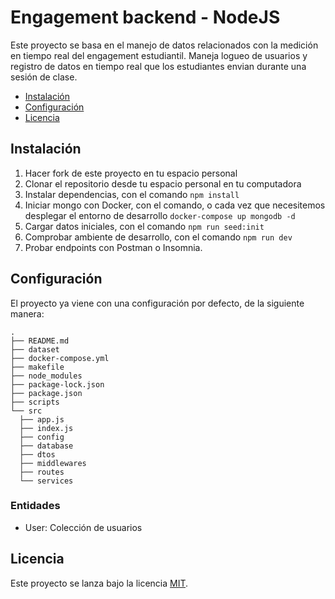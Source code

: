 # Engagement backend - NodeJS

Este proyecto se basa en el manejo de datos relacionados con la medición en tiempo real del engagement estudiantil. Maneja logueo de usuarios y registro de datos en tiempo real que los estudiantes envian durante una sesión de clase.

- [Instalación](#instalación)
- [Configuración](#configuración)
- [Licencia](#licencia)

## Instalación

1. Hacer fork de este proyecto en tu espacio personal
2. Clonar el repositorio desde tu espacio personal en tu computadora
3. Instalar dependencias, con el comando `npm install`
4. Iniciar mongo con Docker, con el comando, o cada vez que necesitemos desplegar el entorno de desarrollo `docker-compose up mongodb -d`
5. Cargar datos iniciales, con el comando `npm run seed:init`
6. Comprobar ambiente de desarrollo, con el comando `npm run dev`
7. Probar endpoints con Postman o Insomnia.

## Configuración

El proyecto ya viene con una configuración por defecto, de la siguiente manera:

```
.
├── README.md
├── dataset
├── docker-compose.yml
├── makefile
├── node_modules
├── package-lock.json
├── package.json
├── scripts
└── src
  ├── app.js
  ├── index.js
  ├── config
  ├── database
  ├── dtos
  ├── middlewares
  ├── routes
  └── services
```

### Entidades

- User: Colección de usuarios


## Licencia

Este proyecto se lanza bajo la licencia [MIT](https://opensource.org/licenses/MIT).
